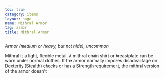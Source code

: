```yaml
---
toc: true
category: items
layout: page
name: Mithral Armor
tag: armor
title: Mithral Armor 
---
```

_Armor (medium or heavy, but not hide), uncommon_ 

Mithral is a light, flexible metal. A mithral chain shirt or breastplate can be worn under normal clothes. If the armor normally imposes disadvantage on Dexterity (Stealth) checks or has a Strength requirement, the mithral version of the armor doesn't.